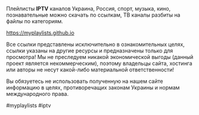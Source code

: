 Плейлисты __IPTV__ каналов Украина, Россия, спорт, музыка, кино, познавательные можно скачать по ссылкам, ТВ каналы разбиты на файлы по категориям.

https://myplaylists.github.io

Все ссылки представлены исключительно в ознакомительных целях, ссылки указаны на другие ресурсы и предназначены только для просмотра! Мы не преследуем никакой экономической выгоды (данный проект является некоммерческим), поэтому владельцы сайта, хостинга или авторы не несут какой-либо материальной ответственности!

Вы обязуетесь не использовать полученную на нашем сайте информацию в целях, противоречащих законам Украины и нормам международного права.

#myplaylists #iptv
